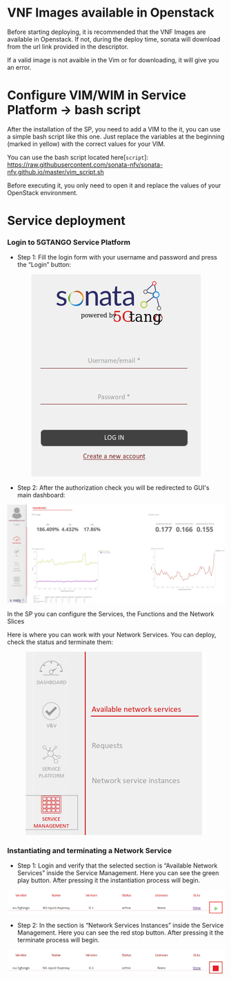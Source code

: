 # VNF Images available in Openstack

Before starting deploying, it is recommended that the VNF Images are available in Openstack. If not, during the deploy time, sonata will download from the url link provided in the descriptor.


If a valid image is not avaible in the Vim or for downloading, it will give you an error.


# Configure VIM/WIM in Service Platform -> bash script

After the installation of the SP, you need to add a VIM to the it, you can use a simple bash script like this one. Just replace the variables at the beginning (marked in yellow) with the correct values for your VIM.

You can use the bash script located here[`script`]: https://raw.githubusercontent.com/sonata-nfv/sonata-nfv.github.io/master/vim_script.sh

Before executing it, you only need to open it and replace the values of your OpenStack environment.

# Service deployment


### Login to 5GTANGO Service Platform

-   Step 1: Fill the login form with your username and password and press the “Login” button:

<p align="center"><img src="images/login.jpg" /></p>

-   Step 2: After the authorization check you will be redirected to GUI's main dashboard:

<p align="center"><img src="images/dashboard.jpg" /></p>


In the SP you can configure the Services, the Functions and the Network Slices


Here is where you can work with your Network Services. You can deploy, check the status and terminate them:

<p align="center"><img src="images/sm.jpg" /></p>






### Instantiating and terminating a Network Service 

-   Step 1: Login and verify that the selected section is “Available Network Services” inside the Service Management. Here you can see the green play button. After pressing it the instantiation process will begin.

<p align="center"><img src="images/instantiate.jpg" /></p>


-   Step 2: In the section is “Network Services Instances” inside the Service Management. Here you can see the red stop button. After pressing it the terminate process will begin.

<p align="center"><img src="images/terminate.jpg" /></p>
